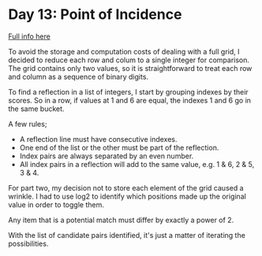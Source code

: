 # Day 13: Point of Incidence

[Full info here](https://adventofcode.com/2023/day/13)

To avoid the storage and computation costs of dealing with a full grid, I
decided to reduce each row and colum to a single integer for comparison.
The grid contains only two values, so it is straightforward to treat each
row and column as a sequence of binary digits.

To find a reflection in a list of integers, I start by grouping indexes by
their scores. So in a row, if values at 1 and 6 are equal, the indexes
1 and 6 go in the same bucket.

A few rules;

* A reflection line must have consecutive indexes.
* One end of the list or the other must be part of the reflection.
* Index pairs are always separated by an even number.
* All index pairs in a reflection will add to the same value, e.g. 1 & 6, 2 & 5, 3 & 4.

For part two, my decision not to store each element of the grid caused a
wrinkle. I had to use log2 to identify which positions made up the original
value in order to toggle them.

Any item that is a potential match must differ by exactly a power of 2.

With the list of candidate pairs identified, it's just a matter of iterating
the possibilities.


